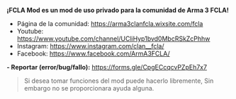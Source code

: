 **¡FCLA Mod es un mod de uso privado para la comunidad de Arma 3 FCLA!**
* Página de la comunidad: https://arma3clanfcla.wixsite.com/fcla
* Youtube: https://www.youtube.com/channel/UCliHyp1bvd0MbcRSkZcPhhw
* Instagram: https://www.instagram.com/clan__fcla/
* Facebook: https://www.facebook.com/ArmA3FCLA/

**- Reportar (error/bug/fallo):** https://forms.gle/CpgECcqcvPZpEh7x7

> Si desea tomar funciones del mod puede hacerlo libremente, Sin embargo no se proporcionara ayuda alguna.
